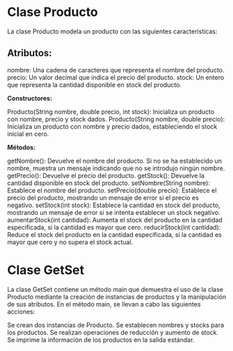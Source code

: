 # Clase Producto
La clase Producto modela un producto con las siguientes características:

## Atributos:

nombre: Una cadena de caracteres que representa el nombre del producto.
precio: Un valor decimal que indica el precio del producto.
stock: Un entero que representa la cantidad disponible en stock del producto.

**Constructores:**

Producto(String nombre, double precio, int stock): Inicializa un producto con nombre, precio y stock dados.
Producto(String nombre, double precio): Inicializa un producto con nombre y precio dados, estableciendo el stock inicial en cero.

**Métodos:**

getNombre(): Devuelve el nombre del producto. Si no se ha establecido un nombre, muestra un mensaje indicando que no se introdujo ningún nombre.
getPrecio(): Devuelve el precio del producto.
getStock(): Devuelve la cantidad disponible en stock del producto.
setNombre(String nombre): Establece el nombre del producto.
setPrecio(double precio): Establece el precio del producto, mostrando un mensaje de error si el precio es negativo.
setStock(int stock): Establece la cantidad en stock del producto, mostrando un mensaje de error si se intenta establecer un stock negativo.
aumentarStock(int cantidad): Aumenta el stock del producto en la cantidad especificada, si la cantidad es mayor que cero.
reducirStock(int cantidad): Reduce el stock del producto en la cantidad especificada, si la cantidad es mayor que cero y no supera el stock actual.

# Clase GetSet
La clase GetSet contiene un método main que demuestra el uso de la clase Producto mediante la creación de instancias de productos y la manipulación de sus atributos. En el método main, se llevan a cabo las siguientes acciones:

Se crean dos instancias de Producto.
Se establecen nombres y stocks para los productos.
Se realizan operaciones de reducción y aumento de stock.
Se imprime la información de los productos en la salida estándar.
